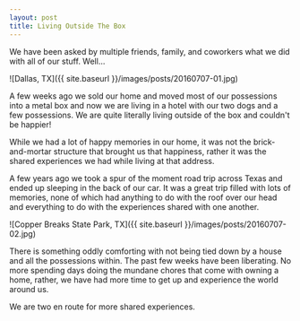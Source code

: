 ```yaml
---
layout: post
title: Living Outside The Box
---
```


We have been asked by multiple friends, family, and coworkers what we did with all of our stuff. Well...

![Dallas, TX]({{ site.baseurl }}/images/posts/20160707-01.jpg)

A few weeks ago we sold our home and moved most of our possessions into a metal box and now we are living in a hotel with our two dogs and a few possessions. We are quite literally living outside of the box and couldn't be happier! 

While we had a lot of happy memories in our home, it was not the brick-and-mortar structure that brought us that happiness, rather it was the shared experiences we had while living at that address.

A few years ago we took a spur of the moment road trip across Texas and ended up sleeping in the back of our car. It was a great trip filled with lots of memories, none of which had anything to do with the roof over our head and everything to do with the experiences shared with one another. 

![Copper Breaks State Park, TX]({{ site.baseurl }}/images/posts/20160707-02.jpg)

There is something oddly comforting with not being tied down by a house and all the possessions within. The past few weeks have been liberating. No more spending days doing the mundane chores that come with owning a home, rather, we have had more time to get up and experience the world around us.  

We are two en route for more shared experiences.